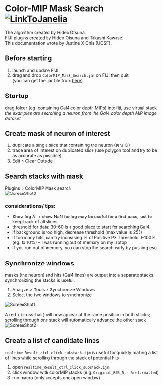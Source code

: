 # Color-MIP Mask Search [![LinkToJanelia](../images/jrc_logo_180x40.png)](https://www.janelia.org)
The algorithm created by Hideo Otsuna.  
FIJI plugins created by Hideo Otsuna and Takashi Kawase.  
This documentation wrote by Justine X Chia (UCSF).  


## Before starting
 1. launch and update FIJI
 2. drag and drop `ColorMIP_Mask_Search.jar` on FIJI then quit  
 (you can get the .jar file from [here](https://github.com/JaneliaSciComp/ColorMIP_Mask_Search/releases)) 

## Startup
drag folder (eg. containing Gal4 color depth MIPs) into fiji, use virtual stack  
_the examples are searching a neuron from the Gal4 color depth MIP image dataset_

## Create mask of neuron of interest
 1. duplicate a single slice that containing the neuron (⌘⇧ D)
 2. trace area of interest on duplicated slice (use polygon tool and try to be as accurate as possible)
 3. Edit > Clear Outside  

## Search stacks with mask
Plugins > ColorMIP Mask search  
![ScreenShot0](../images/scr0.png)
### considerations/ tips:
 - Show log // -> show NaN for log may be useful for a first pass, just to keep track of all slices
 - threshold for data: 30-60 is a good place to start for searching Gal4
 - if background is too high, decrease threshold (max value is 255)  
 - if too many hits, can try increasing % of Positive PX Threshold 0-100% (eg. to 10%) – I was running out of memory on my laptop
 - if you run out of memory, you can stop the search early by pushing esc

## Synchronize windows
masks (the neuron) and hits (Gal4 lines) are output into a separate stacks. synchronizing the stacks is useful.  
 1. Analyze > Tools > Synchronize Windows  
 2. Select the two windows to synchronize  
<!-- dummy -->
![ScreenShot1](../images/scr1.png)  
<br />
A red x (cross-hair) will now appear at the same position in both stacks; scrolling through one stack will automatically advance the other stack  
![ScreenShot2](../images/scr2.png)

## Create a list of candidate lines
`realtime_Result_ctrl_click_substack.ijm` is useful for quickly making a list of lines while scrolling through the stack of potential hits 
 1. open `realtime_Result_ctrl_click_substack.ijm`
 2. click window with colorMIP stacks (e.g. `Original_RGB_5.- %reformatted`)
 3. run macro (only accepts one open window)

